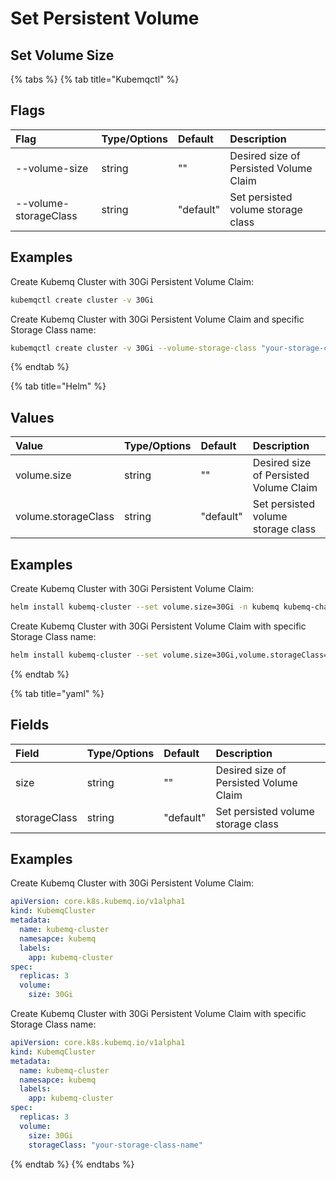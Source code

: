 # Set Persistent Volume

## Set Volume Size

{% tabs %}
{% tab title="Kubemqctl" %}
## Flags

| Flag | Type/Options | Default | Description |
| :--- | :--- | :--- | :--- |
| --volume-size | string | "" | Desired size of Persisted Volume Claim |
| --volume-storageClass | string | "default" | Set persisted volume storage class |

## Examples

Create Kubemq Cluster with 30Gi Persistent Volume Claim:

```bash
kubemqctl create cluster -v 30Gi
```

Create Kubemq Cluster with 30Gi Persistent Volume Claim and specific Storage Class name:

```bash
kubemqctl create cluster -v 30Gi --volume-storage-class "your-storage-class-name"
```
{% endtab %}

{% tab title="Helm" %}
## Values

| Value | Type/Options | Default | Description |
| :--- | :--- | :--- | :--- |
| volume.size | string | "" | Desired size of Persisted Volume Claim |
| volume.storageClass | string | "default" | Set persisted volume storage class |

## Examples

Create Kubemq Cluster with 30Gi Persistent Volume Claim:

```bash
helm install kubemq-cluster --set volume.size=30Gi -n kubemq kubemq-charts/kubemq
```

Create Kubemq Cluster with 30Gi Persistent Volume Claim with specific Storage Class name:

```bash
helm install kubemq-cluster --set volume.size=30Gi,volume.storageClass="your-storage-class-name" -n kubemq kubemq-charts/kubemq
```
{% endtab %}

{% tab title="yaml" %}
## Fields

| Field | Type/Options | Default | Description |
| :--- | :--- | :--- | :--- |
| size | string | "" | Desired size of Persisted Volume Claim |
| storageClass | string | "default" | Set persisted volume storage class |

## Examples

Create Kubemq Cluster with 30Gi Persistent Volume Claim:

```yaml
apiVersion: core.k8s.kubemq.io/v1alpha1
kind: KubemqCluster
metadata:
  name: kubemq-cluster
  namesapce: kubemq
  labels:
    app: kubemq-cluster
spec:
  replicas: 3
  volume:
    size: 30Gi
```

Create Kubemq Cluster with 30Gi Persistent Volume Claim with specific Storage Class name:

```yaml
apiVersion: core.k8s.kubemq.io/v1alpha1
kind: KubemqCluster
metadata:
  name: kubemq-cluster
  namesapce: kubemq
  labels:
    app: kubemq-cluster
spec:
  replicas: 3
  volume:
    size: 30Gi
    storageClass: "your-storage-class-name"
```
{% endtab %}
{% endtabs %}

